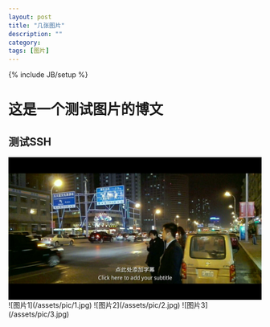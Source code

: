 ```yaml
---
layout: post
title: "几张图片"
description: ""
category: 
tags: [图片]
---
```

{% include JB/setup %}
# 这是一个测试图片的博文
## 测试SSH
<img src="/assets/pic/1.jpg" align="center" alt="图片1"/>
![图片1](/assets/pic/1.jpg)
![图片2](/assets/pic/2.jpg)
![图片3](/assets/pic/3.jpg)
